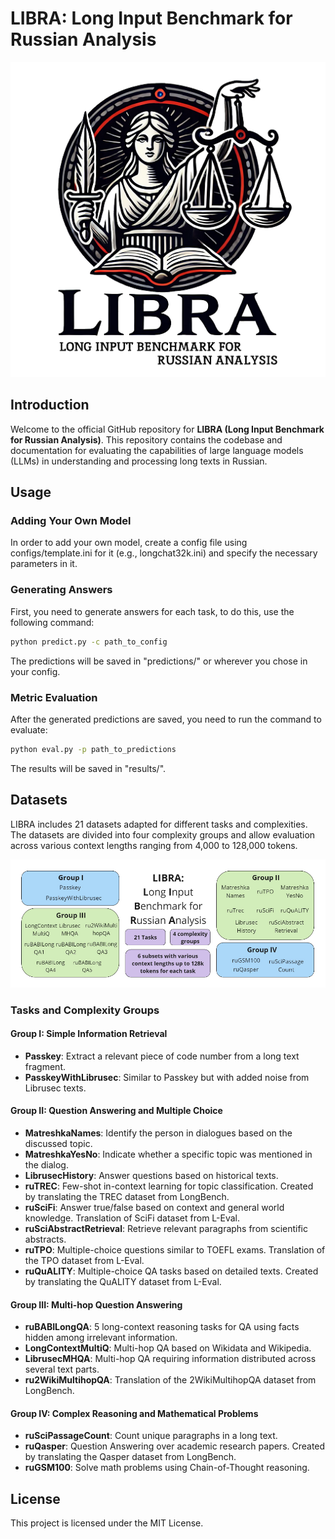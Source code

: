 # LIBRA: Long Input Benchmark for Russian Analysis
<p align="center">
  <picture>
    <img alt="LIBRA" src="docs/LIBRA_logo.png" style="max-width: 100%;">
  </picture>
</p>
 
## Introduction

Welcome to the official GitHub repository for **LIBRA (Long Input Benchmark for Russian Analysis)**. This repository contains the codebase and documentation for evaluating the capabilities of large language models (LLMs) in understanding and processing long texts in Russian.

## Usage

### Adding Your Own Model

In order to add your own model, create a config file using configs/template.ini for it (e.g., longchat32k.ini) and specify the necessary parameters in it.

### Generating Answers

First, you need to generate answers for each task, to do this, use the following command:

```bash
python predict.py -c path_to_config
```

The predictions will be saved in "predictions/" or wherever you chose in your config.
### Metric Evaluation

After the generated predictions are saved, you need to run the command to evaluate:

```bash
python eval.py -p path_to_predictions
```
The results will be saved in "results/".
## Datasets

LIBRA includes 21 datasets adapted for different tasks and complexities. The datasets are divided into four complexity groups and allow evaluation across various context lengths ranging from 4,000 to 128,000 tokens.

<p align="center">
  <picture>
    <img alt="LIBRA" src="docs/LIBRA_table.png" style="max-width: 100%;">
  </picture>
</p>

### Tasks and Complexity Groups

#### Group I: Simple Information Retrieval
- **Passkey**: Extract a relevant piece of code number from a long text fragment.
- **PasskeyWithLibrusec**: Similar to Passkey but with added noise from Librusec texts.

#### Group II: Question Answering and Multiple Choice
- **MatreshkaNames**: Identify the person in dialogues based on the discussed topic.
- **MatreshkaYesNo**: Indicate whether a specific topic was mentioned in the dialog.
- **LibrusecHistory**: Answer questions based on historical texts.
- **ruTREC**: Few-shot in-context learning for topic classification. Created by translating the TREC dataset from LongBench.
- **ruSciFi**: Answer true/false based on context and general world knowledge. Translation of SciFi dataset from L-Eval.
- **ruSciAbstractRetrieval**: Retrieve relevant paragraphs from scientific abstracts.
- **ruTPO**: Multiple-choice questions similar to TOEFL exams. Translation of the TPO dataset from L-Eval.
- **ruQuALITY**: Multiple-choice QA tasks based on detailed texts. Created by translating the QuALITY dataset from L-Eval.

#### Group III: Multi-hop Question Answering
- **ruBABILongQA**: 5 long-context reasoning tasks for QA using facts hidden among irrelevant information.
- **LongContextMultiQ**: Multi-hop QA based on Wikidata and Wikipedia.
- **LibrusecMHQA**: Multi-hop QA requiring information distributed across several text parts.
- **ru2WikiMultihopQA**: Translation of the 2WikiMultihopQA dataset from LongBench.

#### Group IV: Complex Reasoning and Mathematical Problems
- **ruSciPassageCount**: Count unique paragraphs in a long text.
- **ruQasper**: Question Answering over academic research papers. Created by translating the Qasper dataset from LongBench.
- **ruGSM100**: Solve math problems using Chain-of-Thought reasoning.

## License

This project is licensed under the MIT License.
